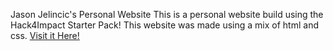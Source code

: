 Jason Jelincic's Personal Website
This is a personal website build using the Hack4Impact Starter Pack!
This website was made using a mix of html and css.
[Visit it Here!](https://personal-website-lztc5bd66-jason-jelincics-projects.vercel.app)
